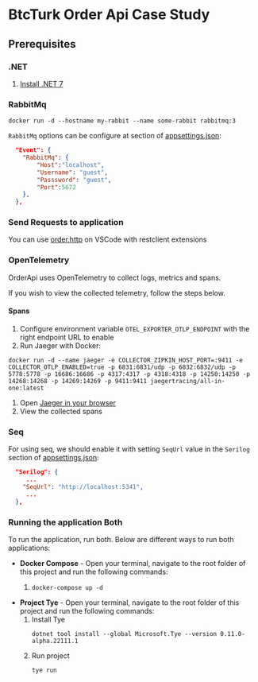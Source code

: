 # BtcTurk Order Api Case Study

## Prerequisites

### .NET

1. [Install .NET 7](https://dotnet.microsoft.com/en-us/download)

### RabbitMq

```
docker run -d --hostname my-rabbit --name some-rabbit rabbitmq:3
```

`RabbitMq` options can be configure at section of [appsettings.json](src/BtcTurk.Order.Api/appsettings.json):

```json
  "Event": {
    "RabbitMq": {
        "Host":"localhost",
        "Username": "guest",
        "Passsword": "guest",
        "Port":5672
    },
  },
```

### Send Requests to application

You can use [order.http](Request/order.http) on VSCode with restclient extensions

### OpenTelemetry

OrderApi uses OpenTelemetry to collect logs, metrics and spans.

If you wish to view the collected telemetry, follow the steps below.

#### Spans

1. Configure environment variable `OTEL_EXPORTER_OTLP_ENDPOINT` with the right endpoint URL to enable
1. Run Jaeger with Docker:

```
docker run -d --name jaeger -e COLLECTOR_ZIPKIN_HOST_PORT=:9411 -e COLLECTOR_OTLP_ENABLED=true -p 6831:6831/udp -p 6832:6832/udp -p 5778:5778 -p 16686:16686 -p 4317:4317 -p 4318:4318 -p 14250:14250 -p 14268:14268 -p 14269:14269 -p 9411:9411 jaegertracing/all-in-one:latest
```

1. Open [Jaeger in your browser](http://localhost:16686/)
1. View the collected spans

### Seq

For using seq, we should enable it with setting `SeqUrl` value in the `Serilog` section of [appsettings.json](src/BtcTurk.Order.Api/appsettings.json):

```json
  "Serilog": {
     ...
    "SeqUrl": "http://localhost:5341",
     ...
  },
```

### Running the application Both

To run the application, run both. Below are different ways to run both applications:

- **Docker Compose** - Open your terminal, navigate to the root folder of this project and run the following commands:
  1.  ```
      docker-compose up -d
      ```
- **Project Tye** - Open your terminal, navigate to the root folder of this project and run the following commands:
  1.  Install Tye
      ```
      dotnet tool install --global Microsoft.Tye --version 0.11.0-alpha.22111.1
      ```
  2.  Run project
      ```
      tye run
      ```
